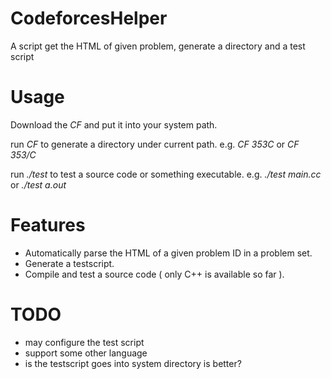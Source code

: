 CodeforcesHelper
================

A script get the HTML of given problem, generate a directory and a test script

# Usage

Download the *CF* and put it into your system path.

run *CF <problem id>* to generate a directory under current path. 
e.g. *CF 353C* or *CF 353/C*

run *./test <filename>* to test a source code or something executable.
e.g. *./test main.cc* or *./test a.out*

# Features

* Automatically parse the HTML of a given problem ID in a problem set.
* Generate a testscript.
* Compile and test a source code ( only C++ is available so far ).





# TODO

* may configure the test script
* support some other language
* is the testscript goes into system directory is better?
